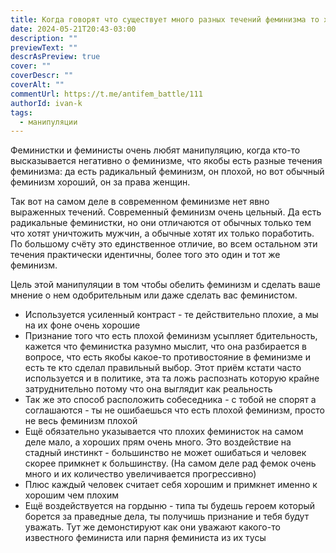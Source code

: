 ```yaml
---
title: Когда говорят что существует много разных течений феминизма то хотят вас запутать
date: 2024-05-21T20:43-03:00
description: ""
previewText: ""
descrAsPreview: true
cover: ""
coverDescr: ""
coverAlt: ""
commentUrl: https://t.me/antifem_battle/111
authorId: ivan-k
tags:
  - манипуляции
---
```

Феминистки и феминисты очень любят манипуляцию, когда кто-то высказывается негативно о феминизме, что якобы есть разные течения феминизма: да есть радикальный феминизм, он плохой, но вот обычный феминизм хороший, он за права женщин.

Так вот на самом деле в современном феминизме нет явно выраженных течений. Современный феминизм очень цельный. Да есть радикальные феминистки, но они отличаются от обычных только тем что хотят уничтожить мужчин, а обычные хотят их только поработить. По большому счёту это единственное отличие, во всем остальном эти течения практически идентичны, более того это один и тот же феминизм.

Цель этой манипуляции в том чтобы обелить феминизм и сделать ваше мнение о нем одобрительным или даже сделать вас феминистом.

- Используется усиленный контраст - те действительно плохие, а мы на их фоне очень хорошие
- Признание того что есть плохой феминизм усыпляет бдительность, кажется что феминистка разумно мыслит, что она разбирается в вопросе, что есть якобы какое-то противостояние в феминизме и есть те кто сделал правильный выбор. Этот приём кстати часто используется и в политике, эта та ложь распознать которую крайне затруднительно потому что она выглядит как реальность
- Так же это способ расположить собеседника - с тобой не спорят а соглашаются - ты не ошибаешься что есть плохой феминизм, просто не весь феминизм плохой
- Ещё обязательно указывается что плохих феминисток на самом деле мало, а хороших прям очень много. Это воздействие на стадный инстинкт - большинство не может ошибаться и человек скорее примкнет к большинству. (На самом деле рад фемок очень много и их количество увеличивается прогрессивно)
- Плюс каждый человек считает себя хорошим и примкнет именно к хорошим чем плохим
- Ещё воздействуется на гордыню - типа ты будешь героем который борется за праведные дела, ты получишь признание и тебя будут уважать. Тут же демонстируют как они уважают какого-то известного феминиста или парня феминиста из их тусы
